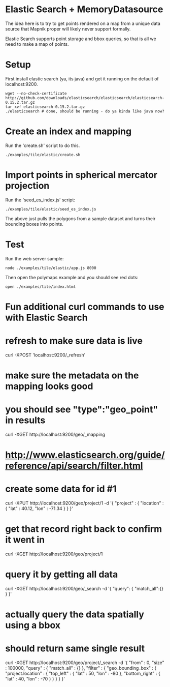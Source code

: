 # Elastic Search + MemoryDatasource

The idea here is to try to get points rendered on a map from a unique 
data source that Mapnik proper will likely never support formally.

Elastic Search supports point storage and bbox queries, so that is all we need to make a map of points.


# Setup

First install elastic search (ya, its java) and get it running on the default of localhost:9200.


    wget --no-check-certificate http://github.com/downloads/elasticsearch/elasticsearch/elasticsearch-0.15.2.tar.gz
    tar xvf elasticsearch-0.15.2.tar.gz
    ./elasticsearch # done, should be running - do ya kinda like java now?


# Create an index and mapping

Run the 'create.sh' script to do this.

    ./examples/tile/elastic/create.sh

# Import points in spherical mercator projection

Run the 'seed_es_index.js' script:

    ./examples/tile/elastic/seed_es_index.js
    
The above just pulls the polygons from a sample dataset and turns their bounding boxes into points.

# Test


Run the web server sample:

    node ./examples/tile/elastic/app.js 8000


Then open the polymaps example and you should see red dots:

    open ./examples/tile/index.html


# Fun additional curl commands to use with Elastic Search


# refresh to make sure data is live
curl -XPOST 'localhost:9200/_refresh'

# make sure the metadata on the mapping looks good
# you should see "type":"geo_point" in results
curl -XGET http://localhost:9200/geo/_mapping

# http://www.elasticsearch.org/guide/reference/api/search/filter.html

# create some data for id #1
curl -XPUT http://localhost:9200/geo/project/1 -d '{
    "project" : {
        "location" : {
            "lat" : 40.12,
            "lon" : -71.34
        }
    }
}'

# get that record right back to confirm it went in
curl -XGET http://localhost:9200/geo/project/1

# query it by getting all data
curl -XGET http://localhost:9200/geo/_search -d '{
    "query": { "match_all":{} }
}'


# actually query the data spatially using a bbox
# should return same single result
curl -XGET http://localhost:9200/geo/project/_search -d '{
        "from" : 0, "size" : 100000,
        "query" : {
            "match_all" : {}
        },
        "filter" : {
            "geo_bounding_box" : {
                "project.location" : {
                    "top_left" : {
                        "lat" : 50,
                        "lon" : -80
                    },
                    "bottom_right" : {
                        "lat" : 40,
                        "lon" : -70
                    }
                }
            }
        }
}'